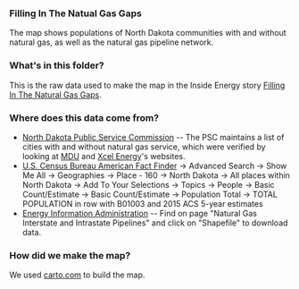 ### Filling In The Natual Gas Gaps

The map shows populations of North Dakota communities with and without natural gas, as well as the natural gas pipeline network.

### What's in this folder?

This is the raw data used to make the map in the Inside Energy story [Filling In The Natural Gas Gaps](http://insideenergy.org/2017/04/06/filling-in-the-natural-gas-gaps/).

### Where does this data come from?

* [North Dakota Public Service Commission](http://www.psc.nd.gov/) -- The PSC maintains a list of cities with and without natural gas service, which were verified by looking at [MDU](https://www.montana-dakota.com/utility-menu/about-us/communities-served) and [Xcel Energy](https://www.xcelenergy.com/staticfiles/xe/Regulatory/Regulatory%20PDFs/rates/ND/Ng_Section_3.pdf)'s websites.
* [U.S. Census Bureau American Fact Finder](https://factfinder.census.gov/faces/nav/jsf/pages/index.xhtml) -> Advanced Search -> Show Me All -> Geographies -> Place - 160 -> North Dakota -> All places within North Dakota -> Add To Your Selections -> Topics -> People -> Basic Count/Estimate -> Basic Count/Estimate -> Population Total -> TOTAL POPULATION in row with B01003 and 2015 ACS 5-year estimates
* [Energy Information Administration](https://www.eia.gov/maps/layer_info-m.php) -- Find on page "Natural Gas Interstate and Intrastate Pipelines" and click on "Shapefile" to download data.

### How did we make the map?

We used [carto.com](https://carto.com/) to build the map.
